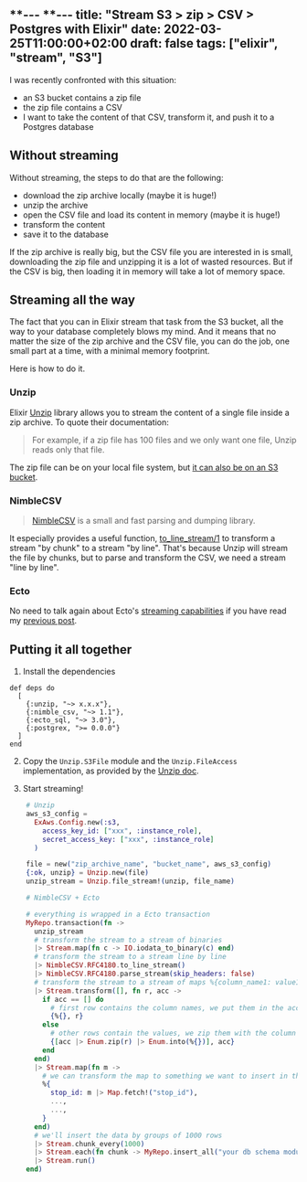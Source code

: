 **---
**---
title: "Stream S3 > zip > CSV > Postgres with Elixir"
date: 2022-03-25T11:00:00+02:00
draft: false
tags: ["elixir", "stream", "S3"]
---

I was recently confronted with this situation:
* an S3 bucket contains a zip file
* the zip file contains a CSV
* I want to take the content of that CSV, transform it, and push it to a Postgres database

## Without streaming
Without streaming, the steps to do that are the following:
* download the zip archive locally (maybe it is huge!)
* unzip the archive
* open the CSV file and load its content in memory (maybe it is huge!)
* transform the content
* save it to the database

If the zip archive is really big, but the CSV file you are interested in is small, downloading the zip file and unzipping it is a lot of wasted resources. But if the CSV is big, then loading it in memory will take a lot of memory space.

## Streaming all the way
The fact that you can in Elixir stream that task from the S3 bucket, all the way to your database completely blows my mind. And it means that no matter the size of the zip archive and the CSV file, you can do the job, one small part at a time, with a minimal memory footprint. 

Here is how to do it.

### Unzip
Elixir [Unzip](https://hexdocs.pm/unzip/readme.html) library allows you to stream the content of a single file inside a zip archive. To quote their documentation:

> For example, if a zip file has 100 files and we only want one file, Unzip reads only that file.

The zip file can be on your local file system, but [it can also be on an S3 bucket](https://hexdocs.pm/unzip/readme.html#s3-file).

### NimbleCSV

> [NimbleCSV](https://hexdocs.pm/nimble_csv/NimbleCSV.html#content) is a small and fast parsing and dumping library.

It especially provides a useful function, [to_line_stream/1](https://hexdocs.pm/nimble_csv/NimbleCSV.html#c:to_line_stream/1) to transform a stream "by chunk" to a stream "by line". That's because Unzip will stream the file by chunks, but to parse and transform the CSV, we need a stream "line by line".

### Ecto

No need to talk again about Ecto's [streaming capabilities](https://hexdocs.pm/ecto/Ecto.Repo.html#c:stream/2) if you have read my [previous post](https://francis.chabouis.fr/posts/stream-data-from-an-api-to-your-database-with-elixir/).

## Putting it all together

1. Install the dependencies

```
def deps do
  [
    {:unzip, "~> x.x.x"},
    {:nimble_csv, "~> 1.1"},
    {:ecto_sql, "~> 3.0"},
    {:postgrex, ">= 0.0.0"}
  ]
end
```

2. Copy the `Unzip.S3File` module and the `Unzip.FileAccess` implementation, as provided by the [Unzip doc](https://hexdocs.pm/unzip/readme.html#s3-file).

3. Start streaming!

```elixir
    # Unzip
    aws_s3_config =
      ExAws.Config.new(:s3,
        access_key_id: ["xxx", :instance_role],
        secret_access_key: ["xxx", :instance_role]
      )

    file = new("zip_archive_name", "bucket_name", aws_s3_config)
    {:ok, unzip} = Unzip.new(file)
    unzip_stream = Unzip.file_stream!(unzip, file_name)

    # NimbleCSV + Ecto

    # everything is wrapped in a Ecto transaction
    MyRepo.transaction(fn ->
      unzip_stream
      # transform the stream to a stream of binaries
      |> Stream.map(fn c -> IO.iodata_to_binary(c) end)
      # transform the stream to a stream line by line
      |> NimbleCSV.RFC4180.to_line_stream()
      |> NimbleCSV.RFC4180.parse_stream(skip_headers: false)
      # transform the stream to a stream of maps %{column_name1: value1, ...}
      |> Stream.transform([], fn r, acc ->
        if acc == [] do
          # first row contains the column names, we put them in the accumulator
          {%{}, r}
        else
          # other rows contain the values, we zip them with the column names
          {[acc |> Enum.zip(r) |> Enum.into(%{})], acc}
        end
      end)
      |> Stream.map(fn m ->
        # we can transform the map to something we want to insert in the db
        %{
          stop_id: m |> Map.fetch!("stop_id"),
          ...,
          ...,
        }
      end)
      # we'll insert the data by groups of 1000 rows
      |> Stream.chunk_every(1000)
      |> Stream.each(fn chunk -> MyRepo.insert_all("your db schema module here", chunk) end)
      |> Stream.run()
    end)
```